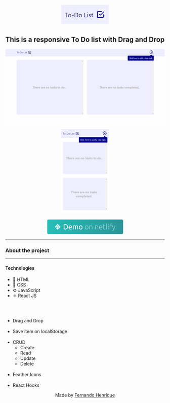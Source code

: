 <h1 align="center"><img src="https://github.com/fernandohos/todo-list/blob/main/github/todo-list.png" alt="Todo List"/></h1>

<h2 align="center">This is a responsive To Do list with Drag and Drop</h2>

<p align="center">
  <img align="center" src="https://github.com/fernandohos/todo-list/blob/main/github/github-todo.gif" alt="desktop todo list preview"/>
  <br>
  <br>
  <img width="30%" src="https://github.com/fernandohos/todo-list/blob/main/github/github-todo-mobile.png" alt="desktop todo list preview"/>
</p>


<p align="center"><a href="https://fernandohos-todo-list.netlify.app/"><img src="https://github.com/fernandohos/todo-list/blob/main/github/demo-on-netlify.png" /></a></p>

---

### About the project

---

#### Technologies

-  🧱 HTML
-  💅 CSS
-  ⚙️ JavaScript
-  ⚛️ React JS

<br>
<br>


<ul>
  <li>Drag and Drop</li>
  <br>
  <li>Save item on localStorage</li>
  <br>
  <li>CRUD
      <ul>
        <li>Create</li>
        <li>Read</li>
        <li>Update</li>
        <li>Delete</li>
      </ul>
  </li>
  <br>
  <li>Feather Icons</li>
  <br>
  <li>React Hooks</li>
</ul>


<p align="center">Made by <a target="_blank" href="https://github.com/fernandohos">Fernando Henrique</a></p>
